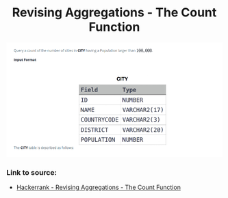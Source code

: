 <h1 align="center">Revising Aggregations - The Count Function</h1>

![alt text](https://github.com/matthew01lokiet/Github-repos-images/blob/main/Other/SQL/the_count_function.png)

### Link to source: 
- <a href="https://www.hackerrank.com/challenges/revising-aggregations-the-count-function/problem">Hackerrank - Revising Aggregations - The Count Function</a>

